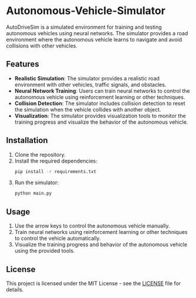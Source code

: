 # Autonomous-Vehicle-Simulator

AutoDriveSim is a simulated environment for training and testing autonomous vehicles using neural networks. The simulator provides a road environment where the autonomous vehicle learns to navigate and avoid collisions with other vehicles.

## Features

- **Realistic Simulation**: The simulator provides a realistic road environment with other vehicles, traffic signals, and obstacles.
- **Neural Network Training**: Users can train neural networks to control the autonomous vehicle using reinforcement learning or other techniques.
- **Collision Detection**: The simulator includes collision detection to reset the simulation when the vehicle collides with another object.
- **Visualization**: The simulator provides visualization tools to monitor the training progress and visualize the behavior of the autonomous vehicle.

## Installation

1. Clone the repository.
2. Install the required dependencies:
   ```bash
   pip install -r requirements.txt
3. Run the simulator:
   ```bash
   python main.py

## Usage

1. Use the arrow keys to control the autonomous vehicle manually.
2. Train neural networks using reinforcement learning or other techniques to control the vehicle automatically.
3. Visualize the training progress and behavior of the autonomous vehicle using the provided tools.

## License

This project is licensed under the MIT License - see the [LICENSE](LICENSE) file for details.
